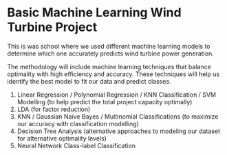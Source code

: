 # Basic Machine Learning Wind Turbine Project
This is was school where we used different machine learning models to determine which one accurately predicts wind turbine power generation.

The methodology will include machine learning techniques that balance optimality with high efficiency and accuracy. These techniques will help us identify the best model to fit our data and predict classes.

1. Linear Regression / Polynomial Regression / KNN Classification / SVM Modelling (to help predict the total project capacity optimally)
2. LDA (for factor reduction)
3. KNN / Gaussian Naïve Bayes / Multinomial Classifications (to maximize our accuracy with classification modelling)
4. Decision Tree Analysis (alternative approaches to modeling our dataset for alternative optimality levels)
5. Neural Network Class-label Classification
#
